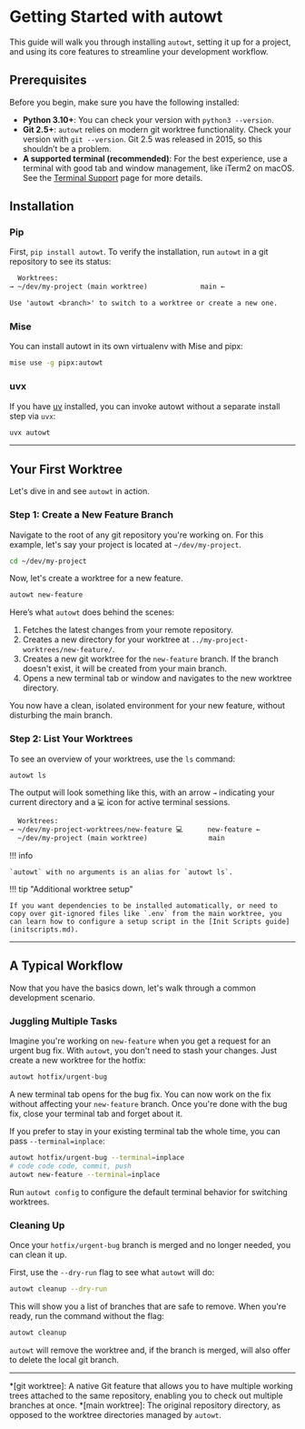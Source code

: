 # Getting Started with autowt

This guide will walk you through installing `autowt`, setting it up for a project, and using its core features to streamline your development workflow.

## Prerequisites

Before you begin, make sure you have the following installed:

*   **Python 3.10+**: You can check your version with `python3 --version`.
*   **Git 2.5+**: `autowt` relies on modern git worktree functionality. Check your version with `git --version`. Git 2.5 was released in 2015, so this shouldn’t be a problem.
*   **A supported terminal (recommended)**: For the best experience, use a terminal with good tab and window management, like iTerm2 on macOS. See the [Terminal Support](terminalsupport.md) page for more details.

## Installation

### Pip

First, `pip install autowt`. To verify the installation, run `autowt` in a git repository to see its status:

```txt
  Worktrees:
→ ~/dev/my-project (main worktree)             main ←

Use 'autowt <branch>' to switch to a worktree or create a new one.
```

### Mise

You can install autowt in its own virtualenv with Mise and pipx:

```bash
mise use -g pipx:autowt
```

### uvx

If you have [uv](https://docs.astral.sh/uv/) installed, you can invoke autowt without a separate install step via `uvx`:

```bash
uvx autowt
```

---

## Your First Worktree

Let's dive in and see `autowt` in action.

### Step 1: Create a New Feature Branch

Navigate to the root of any git repository you're working on. For this example, let's say your project is located at `~/dev/my-project`.

```bash
cd ~/dev/my-project
```

Now, let's create a worktree for a new feature.

```bash
autowt new-feature
```

Here’s what `autowt` does behind the scenes:

1.  Fetches the latest changes from your remote repository.
2.  Creates a new directory for your worktree at `../my-project-worktrees/new-feature/`.
3.  Creates a new git worktree for the `new-feature` branch. If the branch doesn't exist, it will be created from your main branch.
4.  Opens a new terminal tab or window and navigates to the new worktree directory.

You now have a clean, isolated environment for your new feature, without disturbing the main branch.

### Step 2: List Your Worktrees

To see an overview of your worktrees, use the `ls` command:

```bash
autowt ls
```

The output will look something like this, with an arrow `→` indicating your current directory and a `💻` icon for active terminal sessions.

```txt
  Worktrees:
→ ~/dev/my-project-worktrees/new-feature 💻      new-feature ←
  ~/dev/my-project (main worktree)               main
```

!!! info

    `autowt` with no arguments is an alias for `autowt ls`.

!!! tip "Additional worktree setup"

    If you want dependencies to be installed automatically, or need to copy over git-ignored files like `.env` from the main worktree, you can learn how to configure a setup script in the [Init Scripts guide](initscripts.md).

---

## A Typical Workflow

Now that you have the basics down, let's walk through a common development scenario.

### Juggling Multiple Tasks

Imagine you're working on `new-feature` when you get a request for an urgent bug fix. With `autowt`, you don't need to stash your changes. Just create a new worktree for the hotfix:

```bash
autowt hotfix/urgent-bug
```

A new terminal tab opens for the bug fix. You can now work on the fix without affecting your `new-feature` branch. Once you're done with the bug fix, close your terminal tab and forget about it.

If you prefer to stay in your existing terminal tab the whole time, you can pass `--terminal=inplace`:

```bash
autowt hotfix/urgent-bug --terminal=inplace
# code code code, commit, push
autowt new-feature --terminal=inplace
```

Run `autowt config` to configure the default terminal behavior for switching worktrees.

### Cleaning Up

Once your `hotfix/urgent-bug` branch is merged and no longer needed, you can clean it up.

First, use the `--dry-run` flag to see what `autowt` will do:

```bash
autowt cleanup --dry-run
```

This will show you a list of branches that are safe to remove. When you're ready, run the command without the flag:

```bash
autowt cleanup
```

`autowt` will remove the worktree and, if the branch is merged, will also offer to delete the local git branch.

---
*[git worktree]: A native Git feature that allows you to have multiple working trees attached to the same repository, enabling you to check out multiple branches at once.
*[main worktree]: The original repository directory, as opposed to the worktree directories managed by `autowt`.